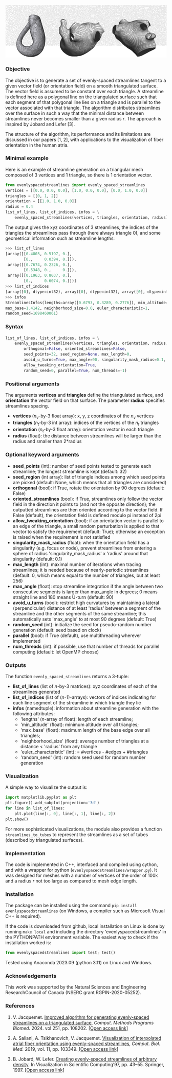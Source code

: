 
![Illustration of streamlines](https://github.com/jacquemv/evenlyspacedstreamlines/blob/main/illustration.png?raw=true)

### Objective

The objective is to generate a set of evenly-spaced streamlines tangent to a given vector field (or orientation field) on a smooth triangulated surface. The vector field is assumed to be constant over each triangle. A streamline is defined here as a polygonal line on the triangulated surface such that each segment of that polygonal line lies on a triangle and is parallel to the vector associated with that triangle. The algorithm distributes streamlines over the surface in such a way that the minimal distance between streamlines never becomes smaller than a given radius $r$. The approach is inspired by Jobard and Lefer [3].

The structure of the algorithm, its performance and its limitations are discussed in our papers [1, 2], with applications to the visualization of fiber orientation in the human atria.

### Minimal example

Here is an example of streamline generation on a triangular mesh composed of 3 vertices and 1 triangle, so there is 1 orientation vector.
```python
from evenlyspacedstreamlines import evenly_spaced_streamlines
vertices = [[0.0, 0.0, 0.0], [1.0, 0.0, 0.0], [0.0, 1.0, 0.0]]
triangles = [[0, 1, 2]]
orientation = [[1.0, 1.0, 0.0]]
radius = 0.4
list_of_lines, list_of_indices, infos = \
    evenly_spaced_streamlines(vertices, triangles, orientation, radius)
```
The output gives the xyz coordinates of 3 streamlines, the indices of the triangles the streamlines pass through (here always triangle 0), and some geometrical information such as streamline lengths:
```python
>>> list_of_lines
[array([[0.4803, 0.5197, 0.],
        [0.,     0.0394, 0.]]),
 array([[0.7674, 0.2326, 0.],
        [0.5348, 0.,     0.]]),
 array([[0.1963, 0.8037, 0.],
        [0.,     0.6074, 0.]])]
>>> list_of_indices
[array([0], dtype=int32), array([0], dtype=int32), array([0], dtype=int32)]
>>> infos
StreamlinesInfos(lengths=array([0.6793, 0.3289, 0.2776]), min_altitude=0.7071,
max_base=1.4142, neighborhood_size=0.0, euler_characteristic=1, 
random_seed=1698460061)
```


### Syntax

```python
list_of_lines, list_of_indices, infos = \
    evenly_spaced_streamlines(vertices, triangles, orientation, radius,
        orthogonal=False, oriented_streamlines=False,
        seed_points=32, seed_region=None, max_length=0,
        avoid_u_turns=True, max_angle=90, singularity_mask_radius=0.1,
        allow_tweaking_orientation=True,
        random_seed=0, parallel=True, num_threads=-1)
```

### Positional arguments

The arguments **vertices** and **triangles** define the triangulated surface, and **orientation** the vector field on that surface. The parameter **radius** specifies streamlines spacing.
- **vertices** ($n_v$-by-3 float array): x, y, z coordinates of the $n_v$ vertices
- **triangles** ($n_t$-by-3 int array): indices of the vertices of the $n_t$ triangles
- **orientation** ($n_t$-by-3 float array): orientation vector in each triangle
- **radius** (float): the distance between streamlines will be larger than the radius and smaller than 2*radius

### Optional keyword arguments

- **seed_points** (int): number of seed points tested to generate each streamline; the longest streamline is kept (default: 32)
- **seed_region** (int array): list of triangle indices among which seed points are picked (default: None, which means that all triangles are considered)
- **orthogonal** (bool): if True, rotate the orientation by 90 degrees (default: False)
- **oriented_streamlines** (bool): if True, streamlines only follow the vector field in the direction it points to (and not the opposite direction); the outputted streamlines are then oriented according to the vector field. If False (default), the orientation field is defined modulo pi instead of 2pi
- **allow_tweaking_orientation** (bool): if an orientation vector is parallel to an edge of the triangle, a small random perturbation is applied to that vector to satisfy the requirement (default: True); otherwise an exception is raised when the requirement is not satisfied
- **singularity_mask_radius** (float): when the orientation field has a singularity (e.g. focus or node), prevent streamlines from entering a sphere of radius 'singularity_mask_radius' x 'radius' around that singularity (default: 0.1)
- **max_length** (int): maximal number of iterations when tracing streamlines; it is needed because of nearly-periodic streamlines (default: 0, which means equal to the number of triangles, but at least 256)
- **max_angle** (float): stop streamline integration if the angle between two consecutive segments is larger than max_angle in degrees; 0 means straight line and 180 means U-turn (default: 90)
- **avoid_u_turns** (bool): restrict high curvatures by maintaining a lateral (perpendicular) distance of at least 'radius' between a segment of the streamline and the other segments of the same streamline; this automatically sets 'max_angle' to at most 90 degrees (default: True)
- **random_seed** (int): initialize the seed for pseudo-random number generation (default: seed based on clock)
- **parallel** (bool): if True (default), use multithreading wherever implemented
- **num_threads** (int): if possible, use that number of threads for parallel computing (default: let OpenMP choose)

### Outputs

The function ``evenly_spaced_streamlines`` returns a 3-tuple:
- **list_of_lines** (list of $n$-by-3 matrices): xyz coordinates of each of the streamlines generated
- **list_of_indices** (list of ($n$-1)-arrays): vectors of indices indicating for each line segment of the streamline in which triangle they lie
- **infos** (namedtuple): information about streamline generation with the following attributes:
    - 'lengths' ($n$-array of float): length of each streamline;
    - 'min_altitude' (float): minimum altitude over all triangles;
    - 'max_base' (float): maximum length of the base edge over all triangles;
    - 'neighborhood_size' (float): average number of triangles at a distance < 'radius' from any triangle
    - 'euler_characteristic' (int): = #vertices - #edges + #triangles
    - 'random_seed' (int): random seed used for random number generation

### Visualization

A simple way to visualize the output is:
```python
import matplotlib.pyplot as plt
plt.figure().add_subplot(projection='3d')
for line in list_of_lines:
    plt.plot(line[:, 0], line[:, 1], line[:, 2])
plt.show()
```
For more sophisticated visualizations, the module also provides a function ``streamlines_to_tubes`` to represent the streamlines as a set of tubes (described by triangulated surfaces).

### Implementation

The code is implemented in C++, interfaced and compiled using cython, and with a wrapper for python (``evenlyspacedstreamlines/wrapper.py``). It was designed for meshes with a number of vertices of the order of 100k and a radius $r$ not too large as compared to mesh edge length.

### Installation

The package can be installed using the command ``pip install evenlyspacedstreamlines`` (on Windows, a compiler such as Microsoft Visual C++ is required).

If the code is downloaded from github, local installation on Linux is done by running ``make local`` and including the directory 'evenlyspacedstreamlines' in the PYTHONPATH environment variable. The easiest way to check if the installation worked is:
```python
from evenlyspacedstreamlines import test; test()
```
Tested using Anaconda 2023.09 (python 3.11) on Linux and Windows.

### Acknowledgements

This work was supported by the Natural Sciences and Engineering ResearchCouncil of Canada (NSERC grant RGPIN-2020-05252).

### References

1. V. Jacquemet. [Improved algorithm for generating evenly-spaced streamlines on a triangulated surface](https://www.sciencedirect.com/science/article/pii/S0169260724001986),  *Comput. Methods Programs Biomed.* 2024. vol 251, pp. 108202. [[Open access link]](https://www.sciencedirect.com/science/article/pii/S0169260724001986)

2. A. Saliani, A. Tsikhanovich, V. Jacquemet. [Visualization of interpolated atrial fiber orientation using evenly-spaced streamlines](https://doi.org/10.1016/j.compbiomed.2019.103349), *Comput. Biol. Med.* 2019, vol. 11, pp. 103349. [[Open access link]](https://hdl.handle.net/1866/32892)

3. B. Jobard, W. Lefer. [Creating evenly-spaced streamlines of arbitrary density](https://link.springer.com/chapter/10.1007/978-3-7091-6876-9_5). In Visualization in Scientific Computing’97, pp. 43–55. Springer, 1997. [[Open access link]](https://www.researchgate.net/publication/2825680_Creating_Evenly-Spaced_Streamlines_of_Arbitrary_Density)